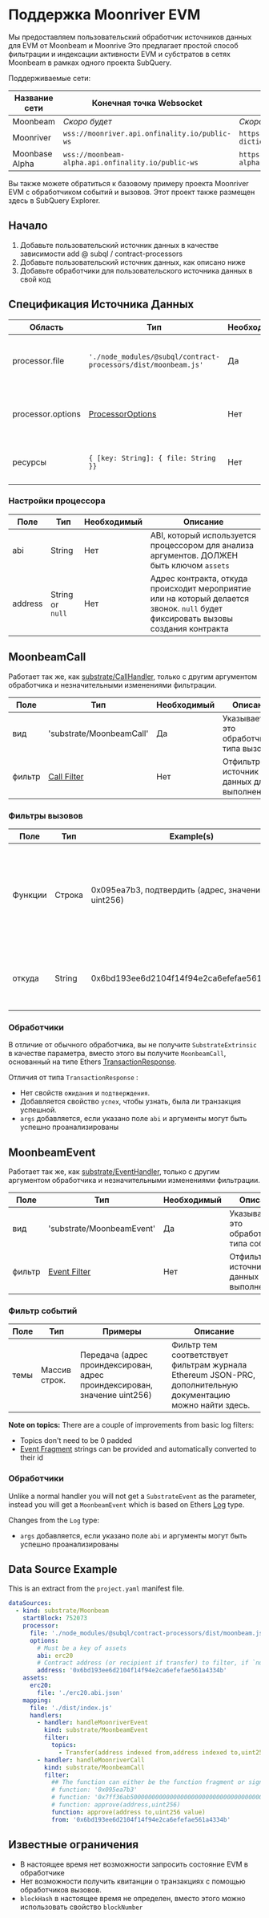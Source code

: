 # Поддержка Moonriver EVM

Мы предоставляем пользовательский обработчик источников данных для EVM от Moonbeam и Moonrive Это предлагает простой способ фильтрации и индексации активности EVM и субстратов в сетях Moonbeam в рамках одного проекта SubQuery.

Поддерживаемые сети:

| Название сети  | Конечная точка Websocket                           | Конечная точка Dictionary                                            |
| -------------- | -------------------------------------------------- | -------------------------------------------------------------------- |
| Moonbeam       | _Скоро будет_                                      | _Скоро будет_                                                        |
| Moonriver      | `wss://moonriver.api.onfinality.io/public-ws`      | `https://api.subquery.network/sq/subquery/moonriver-dictionary`      |
| Moonbase Alpha | `wss://moonbeam-alpha.api.onfinality.io/public-ws` | `https://api.subquery.network/sq/subquery/moonbase-alpha-dictionary` |

Вы также можете обратиться к базовому примеру проекта Moonriver EVM с обработчиком событий и вызовов. Этот проект также размещен здесь в SubQuery Explorer.

## Начало

1. Добавьте пользовательский источник данных в качестве зависимости add @ subql / contract-processors
2. Добавьте пользовательский источник данных, как описано ниже
3. Добавьте обработчики для пользовательского источника данных в свой код

## Спецификация Источника Данных

| Область           | Тип                                                            | Необходимый | Описание                                   |
| ----------------- | -------------------------------------------------------------- | ----------- | ------------------------------------------ |
| processor.file    | `'./node_modules/@subql/contract-processors/dist/moonbeam.js'` | Да          | Ссылка на файл с кодом обработчика данных  |
| processor.options | [ProcessorOptions](#processor-options)                         | Нет         | Опции, характерные для процессора Moonbeam |
| ресурсы           | `{ [key: String]: { file: String }}`                           | Нет         | Объект внешних файлов активов              |

### Настройки процессора

| Поле    | Тип              | Необходимый | Описание                                                                                                                          |
| ------- | ---------------- | ----------- | --------------------------------------------------------------------------------------------------------------------------------- |
| abi     | String           | Нет         | ABI, который используется процессором для анализа аргументов. ДОЛЖЕН быть ключом `assets`                                         |
| address | String or `null` | Нет         | Адрес контракта, откуда происходит мероприятие или на который делается звонок. `null` будет фиксировать вызовы создания контракта |

## MoonbeamCall

Работает так же, как [substrate/CallHandler](../create/mapping/#call-handler), только с другим аргументом обработчика и незначительными изменениями фильтрации.

| Поле   | Тип                          | Необходимый | Описание                                     |
| ------ | ---------------------------- | ----------- | -------------------------------------------- |
| вид    | 'substrate/MoonbeamCall'     | Да          | Указывает, что это обработчик типа вызова    |
| фильтр | [Call Filter](#call-filters) | Нет         | Отфильтровать источник данных для выполнения |

### Фильтры вызовов

| Поле    | Тип    | Example(s)                                        | Описание                                                                                          |
| ------- | ------ | ------------------------------------------------- | ------------------------------------------------------------------------------------------------- |
| Функции | Строка | 0x095ea7b3, подтвердить (адрес, значение uint256) | Либо строки подписи функции, либо sighash функции для фильтрации функции, вызываемой в контракте. |
| откуда  | String | 0x6bd193ee6d2104f14f94e2ca6efefae561a4334b        | Адрес Ethereum, по которому была отправлена ​​транзакция.                                         |

### Обработчики

В отличие от обычного обработчика, вы не получите `SubstrateExtrinsic` в качестве параметра, вместо этого вы получите  `MoonbeamCall`, основанный на типе Ethers  [TransactionResponse](https://docs.ethers.io/v5/api/providers/types/#providers-TransactionResponse).

Отличия от типа `TransactionResponse` :

- Нет свойств `ожидания` и `подтверждения`.
- Добавляется свойство `успех`, чтобы узнать, была ли транзакция успешной.
- `args` добавляется, если указано поле `abi` и аргументы могут быть успешно проанализированы

## MoonbeamEvent

Работает так же, как [substrate/EventHandler](../create/mapping/#event-handler), только с другим аргументом обработчика и незначительными изменениями фильтрации.

| Поле   | Тип                            | Необходимый | Описание                                     |
| ------ | ------------------------------ | ----------- | -------------------------------------------- |
| вид    | 'substrate/MoonbeamEvent'      | Да          | Указывает, что это обработчик типа события   |
| фильтр | [Event Filter](#event-filters) | Нет         | Отфильтровать источник данных для выполнения |

### Фильтр событий

| Поле | Тип           | Примеры                                                                   | Описание                                                                                                    |
| ---- | ------------- | ------------------------------------------------------------------------- | ----------------------------------------------------------------------------------------------------------- |
| темы | Массив строк. | Передача (адрес проиндексирован, адрес проиндексирован, значение uint256) | Фильтр тем соответствует фильтрам журнала Ethereum JSON-PRC, дополнительную документацию можно найти здесь. |

<b>Note on topics:</b>
There are a couple of improvements from basic log filters:

- Topics don't need to be 0 padded
- [Event Fragment](https://docs.ethers.io/v5/api/utils/abi/fragments/#EventFragment) strings can be provided and automatically converted to their id

### Обработчики

Unlike a normal handler you will not get a `SubstrateEvent` as the parameter, instead you will get a `MoonbeamEvent` which is based on Ethers [Log](https://docs.ethers.io/v5/api/providers/types/#providers-Log) type.

Changes from the `Log` type:

- `args` добавляется, если указано поле `abi` и аргументы могут быть успешно проанализированы

## Data Source Example

This is an extract from the `project.yaml` manifest file.

```yaml
dataSources:
  - kind: substrate/Moonbeam
    startBlock: 752073
    processor:
      file: './node_modules/@subql/contract-processors/dist/moonbeam.js'
      options:
        # Must be a key of assets
        abi: erc20
        # Contract address (or recipient if transfer) to filter, if `null` should be for contract creation
        address: '0x6bd193ee6d2104f14f94e2ca6efefae561a4334b'
    assets:
      erc20:
        file: './erc20.abi.json'
    mapping:
      file: './dist/index.js'
      handlers:
        - handler: handleMoonriverEvent
          kind: substrate/MoonbeamEvent
          filter:
            topics:
              - Transfer(address indexed from,address indexed to,uint256 value)
        - handler: handleMoonriverCall
          kind: substrate/MoonbeamCall
          filter:
            ## The function can either be the function fragment or signature
            # function: '0x095ea7b3'
            # function: '0x7ff36ab500000000000000000000000000000000000000000000000000000000'
            # function: approve(address,uint256)
            function: approve(address to,uint256 value)
            from: '0x6bd193ee6d2104f14f94e2ca6efefae561a4334b'
```

## Известные ограничения

- В настоящее время нет возможности запросить состояние EVM в обработчике
- Нет возможности получить квитанции о транзакциях с помощью обработчиков вызовов.
- `blockHash` в настоящее время не определен, вместо этого можно использовать свойство `blockNumber`
